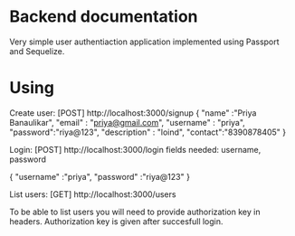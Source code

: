 # Backend documentation

Very simple user authentiaction application implemented using Passport and Sequelize.

# Using
Create user:
[POST] http://localhost:3000/signup
{
	"name" :"Priya Banaulikar",
	"email" : "priya@gmail.com",
	"username" : "priya",
	"password":"riya@123",
	"description" : "loind",
	"contact":"8390878405"
}

Login:
[POST] http://localhost:3000/login
fields needed: username, password

{
	"username" :"priya",
	"password" :"riya@123"
}

List users:
[GET] http://localhost:3000/users

To be able to list users you will need to provide authorization key in headers. Authorization key is given after succesfull login.
